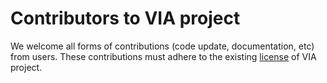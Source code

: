 # Contributors to VIA project
We welcome all forms of contributions (code update, documentation, etc) from users. 
These contributions must adhere to the existing [license](LICENSE) of VIA project.

